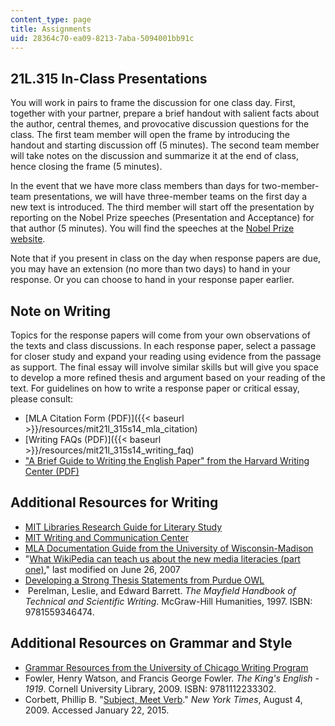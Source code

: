 ```yaml
---
content_type: page
title: Assignments
uid: 28364c70-ea09-8213-7aba-5094001bb91c
---
```


21L.315 In-Class Presentations
------------------------------

You will work in pairs to frame the discussion for one class day. First, together with your partner, prepare a brief handout with salient facts about the author, central themes, and provocative discussion questions for the class. The first team member will open the frame by introducing the handout and starting discussion off (5 minutes). The second team member will take notes on the discussion and summarize it at the end of class, hence closing the frame (5 minutes).

In the event that we have more class members than days for two-member-team presentations, we will have three-member teams on the first day a new text is introduced. The third member will start off the presentation by reporting on the Nobel Prize speeches (Presentation and Acceptance) for that author (5 minutes). You will find the speeches at the [Nobel Prize website](https://www.nobelprize.org/prizes/lists/video-lectures-and-acceptance-speeches-from-nobel-peace-prize-laureates/).

Note that if you present in class on the day when response papers are due, you may have an extension (no more than two days) to hand in your response. Or you can choose to hand in your response paper earlier.

Note on Writing
---------------

Topics for the response papers will come from your own observations of the texts and class discussions. In each response paper, select a passage for closer study and expand your reading using evidence from the passage as support. The final essay will involve similar skills but will give you space to develop a more refined thesis and argument based on your reading of the text. For guidelines on how to write a response paper or critical essay, please consult:

*   [MLA Citation Form (PDF)]({{< baseurl >}}/resources/mit21l_315s14_mla_citation)
*   [Writing FAQs (PDF)]({{< baseurl >}}/resources/mit21l_315s14_writing_faq)
*   ["A Brief Guide to Writing the English Paper" from the Harvard Writing Center (PDF)](http://writingproject.fas.harvard.edu/files/hwp/files/bg_writing_english.pdf)

Additional Resources for Writing
--------------------------------

*   [MIT Libraries Research Guide for Literary Study](http://libguides.mit.edu/lit)
*   [MIT Writing and Communication Center](http://cmsw.mit.edu/writing-and-communication-center/)
*   [MLA Documentation Guide from the University of Wisconsin-Madison](http://writing.wisc.edu/Handbook/DocMLA.html)
*   "[What WikiPedia can teach us about the new media literacies (part one)](http://henryjenkins.org/2007/06/what_wikipedia_can_teach_us_ab.html)," last modified on June 26, 2007
*   [Developing a Strong Thesis Statements from Purdue OWL](https://owl.english.purdue.edu/owl/owlprint/588/)
*    Perelman, Leslie, and Edward Barrett. _The Mayfield Handbook of Technical and Scientific Writing_. McGraw-Hill Humanities, 1997. ISBN: 9781559346474.

Additional Resources on Grammar and Style
-----------------------------------------

*   [Grammar Resources from the University of Chicago Writing Program](https://www.scribd.com/document/283734001/Grammar-Resources-University-of-Chicago-Writing-Program)
*   Fowler, Henry Watson, and Francis George Fowler. _The King's English - 1919_. Cornell University Library, 2009. ISBN: 9781112233302.
*   Corbett, Phillip B. "[Subject, Meet Verb](http://afterdeadline.blogs.nytimes.com/2009/08/04/subject-meet-verb/?_r=0)." _New York Times_, August 4, 2009. Accessed January 22, 2015.